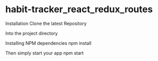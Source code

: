 # habit-tracker_react_redux_routes

Installation Clone the latest Repository

Into the project directory 

Installing NPM dependencies npm install

Then simply start your app npm start
